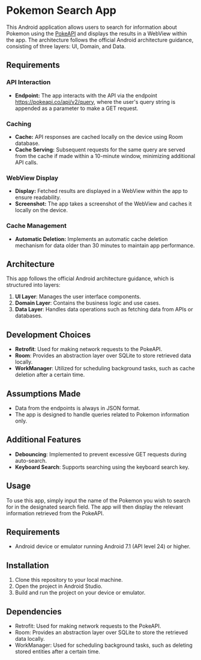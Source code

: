 # Pokemon Search App

This Android application allows users to search for information about Pokemon using the [PokeAPI](https://pokeapi.co/) and displays the results in a WebView within the app. The architecture follows the official Android architecture guidance, consisting of three layers: UI, Domain, and Data.

## Requirements

### API Interaction

- **Endpoint:** The app interacts with the API via the endpoint https://pokeapi.co/api/v2/query, where the user's query string is appended as a parameter to make a GET request.

### Caching

- **Cache:** API responses are cached locally on the device using Room database.
- **Cache Serving:** Subsequent requests for the same query are served from the cache if made within a 10-minute window, minimizing additional API calls.

### WebView Display

- **Display:** Fetched results are displayed in a WebView within the app to ensure readability.
- **Screenshot:** The app takes a screenshot of the WebView and caches it locally on the device.

### Cache Management

- **Automatic Deletion:** Implements an automatic cache deletion mechanism for data older than 30 minutes to maintain app performance.

## Architecture

This app follows the official Android architecture guidance, which is structured into layers:
1. **UI Layer**: Manages the user interface components.
2. **Domain Layer**: Contains the business logic and use cases.
3. **Data Layer**: Handles data operations such as fetching data from APIs or databases.

## Development Choices

- **Retrofit**: Used for making network requests to the PokeAPI.
- **Room**: Provides an abstraction layer over SQLite to store retrieved data locally.
- **WorkManager**: Utilized for scheduling background tasks, such as cache deletion after a certain time.

## Assumptions Made

- Data from the endpoints is always in JSON format.
- The app is designed to handle queries related to Pokemon information only.

## Additional Features

- **Debouncing**: Implemented to prevent excessive GET requests during auto-search.
- **Keyboard Search**: Supports searching using the keyboard search key.

## Usage

To use this app, simply input the name of the Pokemon you wish to search for in the designated search field. The app will then display the relevant information retrieved from the PokeAPI.

## Requirements

- Android device or emulator running Android 7.1 (API level 24) or higher.

## Installation

1. Clone this repository to your local machine.
2. Open the project in Android Studio.
3. Build and run the project on your device or emulator.

## Dependencies

- Retrofit: Used for making network requests to the PokeAPI.
- Room: Provides an abstraction layer over SQLite to store the retrieved data locally.
- WorkManager: Used for scheduling background tasks, such as deleting stored entities after a certain time.
